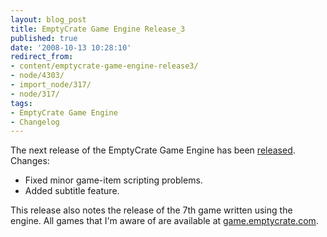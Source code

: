 ```yaml
---
layout: blog_post
title: EmptyCrate Game Engine Release_3
published: true
date: '2008-10-13 10:28:10'
redirect_from:
- content/emptycrate-game-engine-release3/
- node/4303/
- import_node/317/
- node/317/
tags:
- EmptyCrate Game Engine
- Changelog
---
```


The next release of the EmptyCrate Game Engine has been [released](http://emptycrategameengine.googlecode.com). Changes:

-   Fixed minor game-item scripting problems.
-   Added subtitle feature.

This release also notes the release of the 7th game written using the engine. All games that I'm aware of are available at [game.emptycrate.com](http://game.emptycrate.com).
